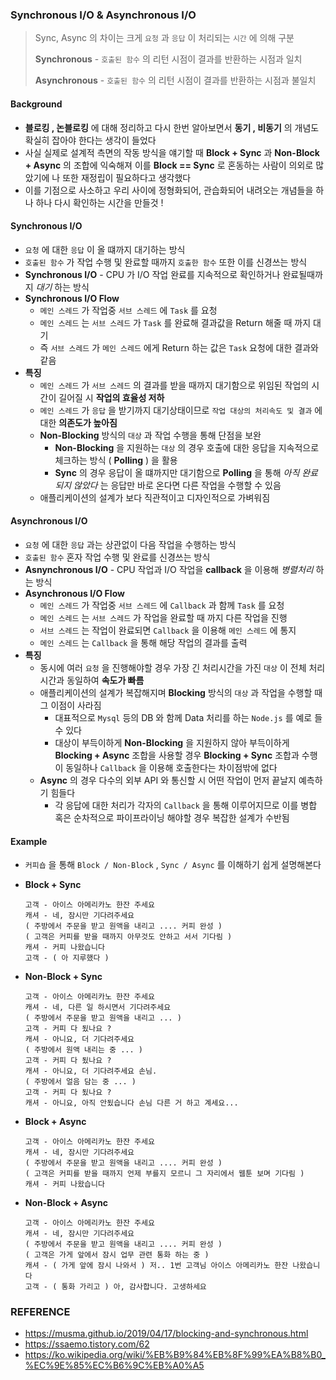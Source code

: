 ### Synchronous I/O & Asynchronous I/O

> Sync, Async 의 차이는 크게 `요청` 과 `응답` 이 처리되는 `시간` 에 의해 구분
>
> **Synchronous** - `호출된 함수` 의 리턴 시점이 결과를 반환하는 시점과 일치
>
> **Asynchronous** - `호출된 함수` 의 리턴 시점이 결과를 반환하는 시점과 불일치



#### Background

- **블로킹 , 논블로킹** 에 대해 정리하고 다시 한번 알아보면서 **동기 , 비동기** 의 개념도 확실히 잡아야 한다는 생각이 들었다
- 사실 실제로 설계적 측면의 작동 방식을 얘기할 때 **Block + Sync** 과 **Non-Block + Async** 의 조합에 익숙해져 이를 **Block == Sync** 로 혼동하는 사람이 의외로 많았기에 나 또한 재정립이 필요하다고 생각했다
- 이를 기점으로 사소하고 우리 사이에 정형화되어, 관습화되어 내려오는 개념들을 하나 하나 다시 확인하는 시간을 만들것 !



#### Synchronous I/O

- `요청` 에 대한 `응답` 이 올 떄까지 대기하는 방식
- `호출된 함수` 가 작업 수행 및 완료할 때까지 `호출한 함수` 또한 이를 신경쓰는 방식
- **Synchronous I/O** - CPU 가 I/O 작업 완료를 지속적으로 확인하거나 완료될때까지 *대기* 하는 방식
- **Synchronous I/O Flow**
  - `메인 스레드` 가 작업중 `서브 스레드` 에 `Task` 를 요청
  - `메인 스레드` 는 `서브 스레드` 가 `Task` 를 완료해 결과값을 Return 해줄 때 까지 대기
  - 즉 `서브 스레드` 가 `메인 스레드` 에게 Return 하는 값은 `Task` 요청에 대한 결과와 같음
- **특징**
  - `메인 스레드` 가 `서브 스레드` 의 결과를 받을 때까지 대기함으로 위임된 작업의 시간이 길어질 시 **작업의 효율성 저하**
  - `메인 스레드` 가 `응답` 을 받기까지 대기상태이므로 `작업 대상의 처리속도 및 결과` 에 대한 **의존도가 높아짐**
  - **Non-Blocking** 방식의 `대상` 과 작업 수행을 통해 단점을 보완
    - **Non-Blocking** 을 지원하는 `대상` 의 경우 호출에 대한 응답을 지속적으로 체크하는 방식 ( **Polling** ) 을 활용
    - **Sync** 의 경우 응답이 올 떄까지만 대기함으로 **Polling** 을 통해 *아직 완료되지 않았다* 는 응답만 바로 온다면 다른 작업을 수행할 수 있음
  - 애플리케이션의 설계가 보다 직관적이고 디자인적으로 가벼워짐



#### Asynchronous I/O

- `요청` 에 대한 `응답` 과는 상관없이 다음 작업을 수행하는 방식
- `호출된 함수` 혼자 작업 수행 및 완료를 신경쓰는 방식
- **Asnynchronous I/O** - CPU 작업과 I/O 작업을 **callback** 을 이용해 *병렬처리* 하는 방식
- **Asynchronous I/O Flow**
  - `메인 스레드` 가 작업중 `서브 스레드` 에 `Callback` 과 함께  `Task` 를 요청
  - `메인 스레드` 는 `서브 스레드` 가 작업을 완료할 때 까지 다른 작업을 진행
  - `서브 스레드` 는 작업이 완료되면 `Callback` 을 이용해 `메인 스레드` 에 통지
  - `메인 스레드` 는 `Callback` 을 통해 해당 작업의 결과를 출력
- **특징**
  - 동시에 여러 `요청` 을 진행해야할 경우 가장 긴 처리시간을 가진 `대상` 이 전체 처리시간과 동일하여 **속도가 빠름**
  - 애플리케이션의 설계가 복잡해지며 **Blocking** 방식의 `대상` 과 작업을 수행할 때 그 이점이 사라짐 
    - 대표적으로 `Mysql` 등의 DB 와 함께 Data 처리를 하는 `Node.js` 를 예로 들 수 있다
    - 대상이 부득이하게 **Non-Blocking** 을 지원하지 않아 부득이하게 **Blocking + Async** 조합을 사용할 경우 **Blocking + Sync** 조합과 수행이 동일하나 `Callback` 을 이용해 호출한다는 차이점밖에 없다
  - **Async** 의 경우 다수의 외부 API 와 통신할 시 어떤 작업이 먼저 끝날지 예측하기 힘들다
    - 각 응답에 대한 처리가 각자의 `Callback` 을 통해 이루어지므로 이를 병합 혹은 순차적으로 파이프라이닝 해야할 경우 복잡한 설계가 수반됨



#### Example

- `커피숍` 을 통해 `Block / Non-Block` , `Sync / Async` 를 이해하기 쉽게 설명해본다

- **Block + Sync**

  ~~~
  고객 - 아이스 아메리카노 한잔 주세요
  캐셔 - 네, 잠시만 기다려주세요
  ( 주방에서 주문을 받고 원액을 내리고 .... 커피 완성 )
  ( 고객은 커피를 받을 때까지 아무것도 안하고 서서 기다림 )
  캐셔 - 커피 나왔습니다
  고객 - ( 아 지루했다 )
  ~~~

- **Non-Block + Sync**

  ~~~
  고객 - 아이스 아메리카노 한잔 주세요
  캐셔 - 네, 다른 일 하시면서 기다려주세요
  ( 주방에서 주문을 받고 원액을 내리고 ... )
  고객 - 커피 다 됬나요 ?
  캐셔 - 아니요, 더 기다려주세요
  ( 주방에서 원액 내리는 중 ... )
  고객 - 커피 다 됬나요 ? 
  캐셔 - 아니요, 더 기다려주세요 손님.
  ( 주방에서 얼음 담는 중 ... )
  고객 - 커피 다 됬나요 ?
  캐셔 - 아니요, 아직 안됬습니다 손님 다른 거 하고 계세요...
  ~~~

- **Block + Async**

  ```
  고객 - 아이스 아메리카노 한잔 주세요
  캐셔 - 네, 잠시만 기다려주세요
  ( 주방에서 주문을 받고 원액을 내리고 .... 커피 완성 )
  ( 고객은 커피를 받을 때까지 언제 부를지 모르니 그 자리에서 웹툰 보며 기다림 )
  캐셔 - 커피 나왔습니다
  ```

- **Non-Block + Async**

  ~~~
  고객 - 아이스 아메리카노 한잔 주세요
  캐셔 - 네, 잠시만 기다려주세요
  ( 주방에서 주문을 받고 원액을 내리고 .... 커피 완성 )
  ( 고객은 가게 앞에서 잠시 업무 관련 통화 하는 중 )
  캐셔 - ( 가게 앞에 잠시 나와서 ) 저.. 1번 고객님 아이스 아메리카노 한잔 나왔습니다
  고객 - ( 통화 가리고 ) 아, 감사합니다. 고생하세요
  ~~~



### REFERENCE

- https://musma.github.io/2019/04/17/blocking-and-synchronous.html
- https://ssaemo.tistory.com/62
- https://ko.wikipedia.org/wiki/%EB%B9%84%EB%8F%99%EA%B8%B0_%EC%9E%85%EC%B6%9C%EB%A0%A5

